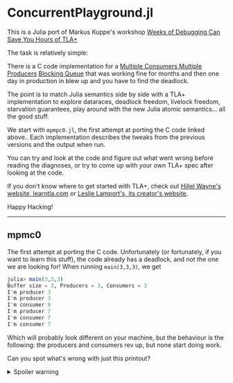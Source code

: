 # ConcurrentPlayground.jl

This is a Julia port of Markus Kuppe's workshop [Weeks of Debugging Can Save You Hours of TLA+](https://www.youtube.com/watch?v=wjsI0lTSjIo&t=549s)

The task is relatively simple:

There is a C code implementation for a [Multiple Consumers Multiple Producers](https://github.com/lemmy/BlockingQueue/blob/master/impl/producer_consumer.c) [Blocking Queue](https://github.com/lemmy/BlockingQueue) that was working fine for months and then one day in production in blew up and you have to find the deadlock.

The point is to match Julia semantics side by side with a TLA+ implementation to explore dataraces, deadlock freedom, livelock freedom, starvation guarantees, play around with the new Julia atomic semantics... all the good stuff.

We start with `mpmpc0.jl`, the first attempt at porting the C code linked above.. Each implementation describes the tweaks from the previous versions and the output when run.

You can try and look at the code and figure out what went wrong before reading the diagnoses, or try to come up with your own TLA+ spec after looking at the code.

If you don't know where to get started with TLA+, check out [Hillel Wayne's website, learntla.com](learntla.com) or [Leslie Lamport's, its creator's website](https://lamport.azurewebsites.net/tla/tla.html).

Happy Hacking!

---------

## mpmc0

The first attempt at porting the C code. Unfortunately (or fortunately, if you want to learn this stuff), the code already has a deadlock, and not the one we are looking for!
When running `main(3,3,3)`, we get

```julia
julia> main(3,3,3)
Buffer size = 3, Producers = 3, Consumers = 3
I'm producer 3
I'm producer 3
I'm consumer 8
I'm producer 7
I'm consumer 7
I'm consumer 7
```

Which will probably look different on your machine, but the behaviour is the following: the producers and consumers rev up, but none start doing work. 

Can you spot what's wrong with just this printout?

<details>
  <summary>Spoiler warning</summary>
    Some of the producers can also be consumers! That's not good! 
</details>